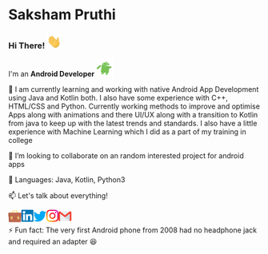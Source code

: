 # Saksham Pruthi

### Hi There! <img src="https://github.com/sakshampruthi/sakshampruthi/blob/master/assets/Hi.gif" width="29px">
I'm an **Android Developer**&nbsp;<img src="https://github.com/sakshampruthi/sakshampruthi/blob/master/assets/android.gif" width="35px"/>


🔭 I am currently learning and working with native Android App Development using Java and Kotlin both. I also have some experience with C++, HTML/CSS and Python. Currently working methods to improve and optimise Apps along with animations and there UI/UX along with a transition to Kotlin from java to keep up with the latest trends and standards. I also have a little experience with Machine Learning which I did as a part of my training in college

👯 I’m looking to collaborate on an random interested project for android apps

💬 Languages: Java, Kotlin, Python3


📫 Let's talk about everything!
<br>

 <a href="https://sakshampruthi.netlify.app">
    <img align="left" alt="Saksham Pruthi | Portfolio" width="26px" src="https://github.com/sakshampruthi/sakshampruthi/blob/master/assets/briefcase.svg"/>
  </a>
  <a href="https://in.linkedin.com/in/SakshamPruthi">
    <img align="left" alt="Saksham Pruthi | Linkedin" width="24px" src="https://github.com/sakshampruthi/sakshampruthi/blob/master/assets/LinkedIn.svg" />
  </a>
  <a href="https://twitter.com/saksham0804">
    <img align="left" alt="Saksham Pruthi | Twitter" width="26px" src="https://github.com/sakshampruthi/sakshampruthi/blob/master/assets/Twitter.svg" />
  </a>
  <a href="https://www.instagram.com/sakshampruthi/">
    <img align="left" alt="Saksham Pruthi | Instagram" width="24px" src="https://github.com/sakshampruthi/sakshampruthi/blob/master/assets/Instagram.svg" />
  </a>
  <a href="mailto:saksham.0804@gmail.com">
    <img align="left" alt="Saksham Pruthi | Gmail" width="26px" src="https://github.com/sakshampruthi/sakshampruthi/blob/master/assets/Gmail.svg" />
  </a>

<br>

⚡ Fun fact: The very first Android phone from 2008 had no headphone jack and required an adapter :satisfied:

<!--
**sakshampruthi/sakshampruthi** is a ✨ _special_ ✨ repository because its `README.md` (this file) appears on your GitHub profile.

Here are some ideas to get you started:

- 🔭 I’m currently working on ...
- 🌱 I’m currently learning ...
- 👯 I’m looking to collaborate on ...
- 🤔 I’m looking for help with ...
- 💬 Ask me about ...
- 📫 How to reach me: ...
- 😄 Pronouns: ...
- ⚡ Fun fact: ...
-->
